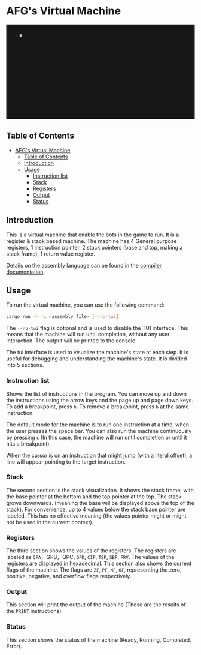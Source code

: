 # AFG's Virtual Machine
![gif demo of afg](../.github/demo_machine.gif)

## Table of Contents
- [AFG's Virtual Machine](#afgs-virtual-machine)
  - [Table of Contents](#table-of-contents)
  - [Introduction](#introduction)
  - [Usage](#usage)
    - [Instruction list](#instruction-list)
    - [Stack](#stack)
    - [Registers](#registers)
    - [Output](#output)
    - [Status](#status)

## Introduction
This is a virtual machine that enable the bots in the game to run. It is a register & stack based machine.
The machine has 4 General purpose registers, 1 instruction pointer, 2 stack pointers (base and top, making a stack frame), 1 return value register.

Details on the assembly language can be found in the [compiler documentation](../compiler/README.md).

## Usage
To run the virtual machine, you can use the following command:
```bash
cargo run -- -i <assembly file> [--no-tui]
```

The `--no-tui` flag is optional and is used to disable the TUI interface. This means that the machine will run until completion, without any user interaction.
The output will be printed to the console.

The tui interface is used to visualize the machine's state at each step. It is useful for debugging and understanding the machine's state. It is divided into 5 sections.

### Instruction list
Shows the list of instructions in the program. You can move up and down the instructions using the arrow keys and the page up and page down keys.
To add a breakpoint, press `b`. To remove a breakpoint, press `b` at the same instruction.

The default mode for the machine is to run one instruction at a time, when the user presses the space bar. You can also run the machine continuously by pressing `c` (In this case, the machine will run until completion or until it hits a breakpoint).

When the cursor is on an instruction that might jump (with a literal offset), a line will appear pointing to the target instruction.

### Stack
The second section is the stack visualization. It shows the stack frame, with the base pointer at the bottom and the top pointer at the top. The stack grows downwards. (meaning the base will be displayed above the top of the stack).
For convenience, up to 4 values below the stack base pointer are labeled. This has no effective meaning (the values pointer might or might not be used in the current context).

### Registers
The third section shows the values of the registers. The registers are labeled as `GPA, `GPB`, `GPC, `GPD`, `CIP`, `TSP`, `SBP`, `FRV`. The values of the registers are displayed in hexadecimal.
This section also shows the current flags of the machine. The flags are `ZF`, `PF`, `NF`, `OF`, representing the zero, positive, negative, and overflow flags respectively.

### Output
This section will print the output of the machine (Those are the results of the `PRINT` instructions).

### Status
This section shows the status of the machine (Ready, Running, Completed, Error).
